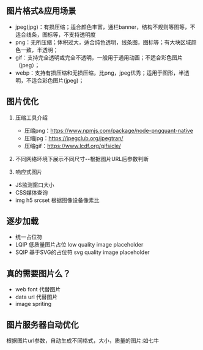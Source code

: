 ## 图片格式&应用场景

- jpeg(jpg)：有损压缩；适合颜色丰富，通栏banner，结构不规则等图等，不适合线条，图标等，不支持透明度
- png：无所压缩；体积过大，适合纯色透明，线条图，图标等；有大块区域颜色一致，半透明；
- gif：支持完全透明或完全不透明，一般用于通用动画；不适合彩色图片（jpeg）；
- webp：支持有损压缩和无损压缩，比png，jpeg优秀；适用于图形，半透明，不适合彩色图片(jpeg)；

## 图片优化

1. 压缩工具介绍

    - 压缩png：https://www.npmjs.com/package/node-pngquant-native
    - 压缩jpg：https://jpegclub.org/jpegtran/
    - 压缩gif：https://www.lcdf.org/gifsicle/

2. 不同网络环境下展示不同尺寸--根据图片URL后参数判断

3. 响应式图片

- JS监测窗口大小
- CSS媒体查询
- img h5 srcset 根据图像设备像素比

## 逐步加载

- 统一占位符
- LQIP 低质量图片占位 low quality image placeholder
- SQIP 基于SVG的占位符 svg quality image placeholder

## 真的需要图片么？

- web font 代替图片
- data url 代替图片
- image spriting

## 图片服务器自动优化

根据图片url参数，自动生成不同格式，大小，质量的图片:如七牛